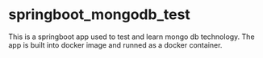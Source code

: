 # springboot_mongodb_test
This is a springboot app used to test and learn mongo db technology. The app is built into docker image and runned as a docker container.
